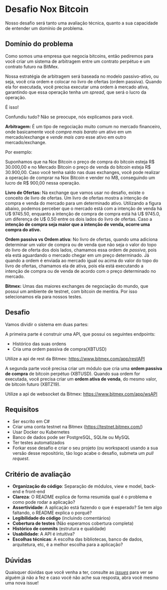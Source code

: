 # Desafio Nox Bitcoin

Nosso desafio será tanto uma avaliação técnica, quanto a sua capacidade de entender um domínio de problema.

## Domínio do problema

Como somos uma empresa que negocia bitcoins, então pediremos para você criar um sistema de arbitragem entre um contrato perpétuo e um contrato futuro na BitMex. 

Nossa estratégia de arbitragem será baseada no modelo passivo-ativo, ou seja, você cria ordem e colocar no livro de ofertas (ordem passiva). Quando ela for executada, você precisa executar uma ordem à mercado ativa, garantindo que essa operação tenha um *spread*, que será o lucro da operação.

É isso!

Confundiu tudo? Não se preocupe, nós explicamos para você.

**Arbitragem:** É um tipo de negociação muito comum no mercado financeiro, onde basicamente você *compra mais barato* um ativo em um mercado/exchange e *vende mais caro* esse ativo em outro mercado/exchange.

Por exemplo:

Suponhamos que na Nox Bitcoin o preço de compra do bitcoin esteja R$ 30.000,00 e no Mercado Bitcoin o preço de venda do bitcoin esteja R$ 30.900,00. Caso você tenha saldo nas duas exchanges, você pode realizar a operação de comprar na Nox Bitcoin e vender no MB, conseguindo um lucro de R$ 900,00 nessa operação.

**Livro de Ofertas:** Na exchange que vamos usar no desafio, existe o conceito de livro de ofertas. Um livro de ofertas mostra a intenção de compra e venda do mercado para um determinado ativo. Utilizando a figura abaixo, podemos perceber que o mercado está com a intenção de venda há U$ 9745.50, enquanto a intenção de compra de compra está há U$ 9745.0, um diferença de U$ 0.50 entre os dois lados do livro de ofertas. Caso a **intenção de compra seja maior que a intenção de venda, ocorre uma compra do ativo.**

**Ordem passiva vs Ordem ativa:** No livro de ofertas, quando uma adiciona determinar um valor de compra ou de venda que não seja o valor do topo do livro de oferta dos dois lados, chamamos essa ordem de *passiva*, pois ela está aguardando o mercado chegar em um preço determinado. Já quando a ordem é enviada ao mercado igual ou acima do valor do topo do livro de ofertas, chamamos ela de ativa, pois ela está executando a intenção de compra ou de venda de acordo com o preço determinado no mercado.

**Bitmex:** Umas das maiores exchanges de negociação do mundo, que possui um ambiente de testnet, com bitcoin de mentira. Por isso selecionamos ela para nossos testes.

## Desafio

Vamos dividir o sistema em duas partes:

A primeira parte é construir uma API, que possui os seguintes endpoints:

- Histórico das suas ordens
- Cria uma ordem passiva de compra(XBTUSD)

Utilize a api de rest da Bitmex: https://www.bitmex.com/app/restAPI

A segunda parte você precisa criar um módulo que cria uma **ordem passiva de compra** de bitcoin perpétuo (XBTUSD). Quando sua ordem for executada, você precisa criar um **ordem ativa de venda**, do mesmo valor, de bitcoin futuro (XBTZ19).

Utilize a api de websocket da Bitmex: https://www.bitmex.com/app/wsAPI

## Requisitos

- Ser escrito em C#
- Criar uma conta testnet na Bitmex (https://testnet.bitmex.com/)
- Usar Docker ou Kubernetes
- Banco de dados pode ser PostgreSQL, SQLite ou MySQL
- Ter testes automatizados
- Forkar esse desafio e criar o seu projeto (ou workspace) usando a sua versão desse repositório, tão logo acabe o desafio, submeta um _pull request_. 

## Critério de avaliação

-   **Organização do código**: Separação de módulos, view e model, back-end e front-end
-   **Clareza**: O README explica de forma resumida qual é o problema e como pode rodar a aplicação?
-   **Assertividade**: A aplicação está fazendo o que é esperado? Se tem algo faltando, o README explica o porquê?
-   **Legibilidade do código** (incluindo comentários)
-   **Cobertura de testes** (Não esperamos cobertura completa)
-   **Histórico de commits** (estrutura e qualidade)
-   **Usabilidade**: A API é intuitiva?
-   **Escolhas técnicas**: A escolha das bibliotecas, banco de dados, arquitetura, etc, é a melhor escolha para a aplicação?

## Dúvidas

Quaisquer dúvidas que você venha a ter, consulte as [_issues_](https://github.com/jpso/noxbitcoin-challenge/issues) para ver se alguém já não a fez e caso você não ache sua resposta, abra você mesmo uma nova issue!
